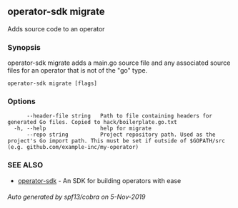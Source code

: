 ## operator-sdk migrate

Adds source code to an operator

### Synopsis

operator-sdk migrate adds a main.go source file and any associated source files for an operator that is not of the "go" type.

```
operator-sdk migrate [flags]
```

### Options

```
      --header-file string   Path to file containing headers for generated Go files. Copied to hack/boilerplate.go.txt
  -h, --help                 help for migrate
      --repo string          Project repository path. Used as the project's Go import path. This must be set if outside of $GOPATH/src (e.g. github.com/example-inc/my-operator)
```

### SEE ALSO

* [operator-sdk](operator-sdk.md)	 - An SDK for building operators with ease

###### Auto generated by spf13/cobra on 5-Nov-2019
